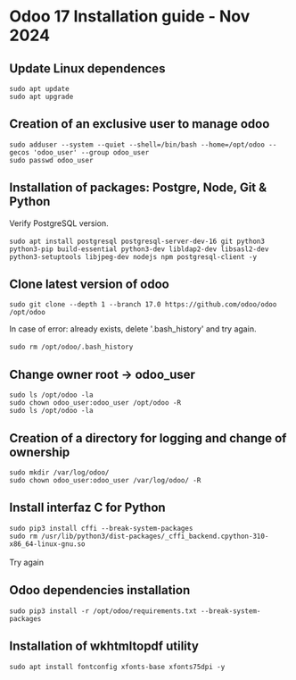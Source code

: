 # Odoo 17 Installation guide - Nov 2024
## Update Linux dependences

`sudo apt update`<br>
`sudo apt upgrade`

## Creation of an exclusive user to manage odoo
`sudo adduser --system --quiet --shell=/bin/bash --home=/opt/odoo --gecos 'odoo_user' --group odoo_user`<br>
`sudo passwd odoo_user`

## Installation of packages: Postgre, Node, Git & Python<br>
Verify PostgreSQL version.<br><br>
`sudo apt install postgresql postgresql-server-dev-16 git python3 python3-pip build-essential python3-dev libldap2-dev libsasl2-dev python3-setuptools libjpeg-dev nodejs npm postgresql-client -y`

## Clone latest version of odoo
`sudo git clone --depth 1 --branch 17.0 https://github.com/odoo/odoo /opt/odoo`<br>

In case of error: already exists, delete '.bash_history' and try again.<br><br>
`sudo rm /opt/odoo/.bash_history`

## Change owner root -> odoo_user
`sudo ls /opt/odoo -la` <br>
`sudo chown odoo_user:odoo_user /opt/odoo -R`<br>
`sudo ls /opt/odoo -la`

## Creation of a directory for logging and change of ownership
`sudo mkdir /var/log/odoo/`<br>
`sudo chown odoo_user:odoo_user /var/log/odoo/ -R`

## Install interfaz C for Python
`sudo pip3 install cffi --break-system-packages`<br>
`sudo rm /usr/lib/python3/dist-packages/_cffi_backend.cpython-310-x86_64-linux-gnu.so`<br><br>
Try again

## Odoo dependencies installation
`sudo pip3 install -r /opt/odoo/requirements.txt --break-system-packages`

## Installation of wkhtmltopdf utility
`sudo apt install fontconfig xfonts-base xfonts75dpi -y`

